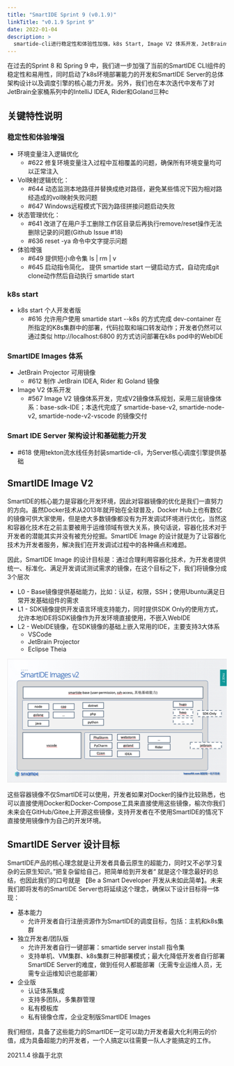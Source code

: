 ```yaml
---
title: "SmartIDE Sprint 9 (v0.1.9)"
linkTitle: "v0.1.9 Sprint 9"
date: 2022-01-04
description: >
  smartide-cli进行稳定性和体验性加强，k8s Start, Image V2 体系开发，JetBrain体系WebIDE支持。
---
```


在过去的Sprint 8 和 Spring 9 中，我们进一步加强了当前的SmartIDE CLI组件的稳定性和易用性，同时启动了k8s环境部署能力的开发和SmartIDE Server的总体架构设计以及调度引擎的核心能力开发。另外，我们也在本次迭代中发布了对JetBrain全家桶系列中的IntelliJ IDEA, Rider和Goland三种c

## 关键特性说明

### 稳定性和体验增强

- 环境变量注入逻辑优化
  - #622 修复环境变量注入过程中互相覆盖的问题，确保所有环境变量均可以正常注入
- Vol映射逻辑优化：
  - #644 动态监测本地路径并替换成绝对路径，避免某些情况下因为相对路经造成的vol映射失败问题
  - #647 Windows远程模式下因为路径拼接问题启动失败
- 状态管理优化：
  - #641 改进了在用户手工删除工作区目录后再执行remove/reset操作无法删除记录的问题(Github Issue #18)
  - #636 reset -ya 命令中文字提示问题
- 体验增强
  - #649 提供短小命令集 ls | rm | v 
  - #645 启动指令简化， 提供 smartide start <url> 一键启动方式，自动完成git clone动作然后自动执行 smartide start

### k8s start

- k8s start 个人开发者版
  - #616 允许用户使用 smartide start --k8s 的方式完成 dev-container 在所指定的K8s集群中的部署，代码拉取和端口转发动作；开发者仍然可以通过类似 http://localhost:6800 的方式访问部署在k8s pod中的WebIDE

### SmartIDE Images 体系

- JetBrain Projector 可用镜像
  - #612 制作 JetBrain IDEA, Rider 和 Goland 镜像
- Image V2 体系开发
  - #567 Image V2 镜像体系开发，完成V2镜像体系规划，采用三层镜像体系：base-sdk-IDE；本迭代完成了 smartide-base-v2, smartide-node-v2, smartide-node-v2-vscode 的镜像交付

### Smart IDE Server 架构设计和基础能力开发

  - #618 使用tekton流水线任务封装smartide-cli，为Server核心调度引擎提供基础

## SmartIDE Image V2

SmartIDE的核心能力是容器化开发环境，因此对容器镜像的优化是我们一直努力的方向。虽然Docker技术从2013年就开始在全球普及，Docker Hub上也有数亿的镜像可供大家使用，但是绝大多数镜像都没有为开发调试环境进行优化，当然这和容器化技术在之前主要被用于运维领域有很大关系，换句话说，容器化技术对于开发者的潜能其实并没有被充分挖掘。SmartIDE Image 的设计就是为了让容器化技术为开发者服务，解决我们在开发调试过程中的各种痛点和难题。

因此，SmartIDE Image 的设计目标是：通过合理利用容器化技术，为开发者提供统一、标准化、满足开发调试测试需求的镜像，在这个目标之下，我们将镜像分成3个层次

- L0 - Base镜像提供基础能力，比如：认证，权限，SSH；使用Ubuntu满足日常开发基础组件的需求
- L1 - SDK镜像提供开发语言环境支持能力，同时提供SDK Only的使用方式，允许本地IDE将SDK镜像作为开发环境直接使用，不嵌入WebIDE
- L2 - WebIDE镜像，在SDK镜像的基础上嵌入常用的IDE，主要支持3大体系
    - VSCode
    - JetBrain Projector
    - Eclipse Theia

![](images/smartide-images-v2.png)

这些容器镜像不仅SmartIDE可以使用，开发者如果对Docker的操作比较熟悉，也可以直接使用Docker和Docker-Compose工具来直接使用这些镜像，榆次你我们未来会在GitHub/Gitee上开源这些镜像，支持开发者在不使用SmartIDE的情况下直接使用镜像作为自己的开发环境。

## SmartIDE Server 设计目标

SmartIDE产品的核心理念就是让开发者具备云原生的超能力，同时又不必学习复杂的云原生知识。”把复杂留给自己，把简单给到开发者“ 就是这个理念最好的总结，也因此我们的口号就是 【Be a Smart Developer 开发从未如此简单】。未来我们即将发布的SmartIDE Server也将延续这个理念，确保以下设计目标得一体现：

- 基本能力
    - 允许开发者自行注册资源作为SmartIDE的调度目标，包括：主机和k8s集群
- 独立开发者/团队版
    - 允许开发者自行一键部署：smartide server install 指令集
    - 支持单机、VM集群、k8s集群三种部署模式；最大化降低开发者自行部署SmartIDE Server的难度，做到任何人都能部署（无需专业运维人员，无需专业运维知识也能部署）
- 企业版
    - 认证体系集成
    - 支持多团队，多集群管理
    - 私有模板库
    - 私有镜像仓库，企业定制版SmartIDE Images

我们相信，具备了这些能力的SmartIDE一定可以助力开发者最大化利用云的价值，成为具备超能力的开发者，一个人搞定以往需要一队人才能搞定的工作。

2021.1.4 徐磊于北京







